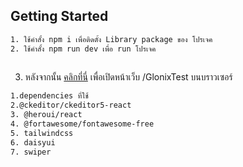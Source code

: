 
## Getting Started
```bash
1. ใช้คำสั้ง npm i เพื่อติดตั้ง Library package ของ โปรเจค
2. ใช้คำสั้ง npm run dev เพื่อ run โปรเจค
                                     
```
3. หลังจากนั้น [คลิกที่นี่](/http://localhost:3000/GlonixTest) เพื่อเปิดหน้าเว็บ /GlonixTest บนบราวเซอร์   
```bash
1.dependencies ที่ใช้
2.@ckeditor/ckeditor5-react
3. @heroui/react
4. @fortawesome/fontawesome-free
5. tailwindcss
6. daisyui
7. swiper
```

